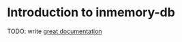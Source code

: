 # Introduction to inmemory-db

TODO: write [great documentation](http://jacobian.org/writing/what-to-write/)
